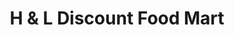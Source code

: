---
title: "H & L Discount Food Mart"
url: /amarillo/h-and-l-discount-food-mart/
shop: convenience
---
